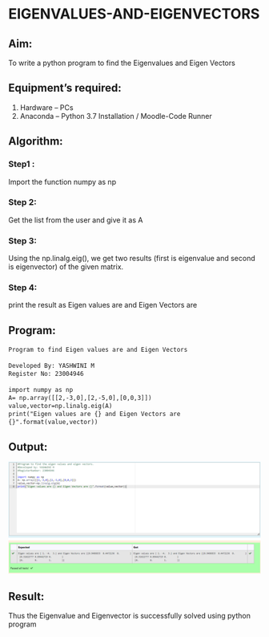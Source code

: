 # EIGENVALUES-AND-EIGENVECTORS
## Aim:
To write a python program to find the Eigenvalues and Eigen Vectors
## Equipment’s required:
1. 	Hardware – PCs
2. 	Anaconda – Python 3.7 Installation / Moodle-Code Runner
## Algorithm:
### Step1 : 
Import the function numpy as np
### Step 2: 
Get the list from the user and give it as A
### Step 3: 
Using the np.linalg.eig(),  we get two results (first is eigenvalue and second is eigenvector) of the given matrix.
### Step 4: 
print the result as Eigen values are and Eigen Vectors are

## Program:
```
Program to find Eigen values are and Eigen Vectors

Developed By: YASHWINI M
Register No: 23004946

import numpy as np
A= np.array([[2,-3,0],[2,-5,0],[0,0,3]])
value,vector=np.linalg.eig(A)
print("Eigen values are {} and Eigen Vectors are {}".format(value,vector))
```
## Output:
![Alt text](/output.png)
## Result:
Thus the Eigenvalue and Eigenvector is successfully solved using python program
